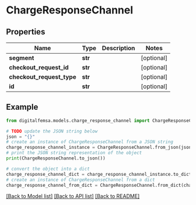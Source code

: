 # ChargeResponseChannel


## Properties

Name | Type | Description | Notes
------------ | ------------- | ------------- | -------------
**segment** | **str** |  | [optional] 
**checkout_request_id** | **str** |  | [optional] 
**checkout_request_type** | **str** |  | [optional] 
**id** | **str** |  | [optional] 

## Example

```python
from digitalfemsa.models.charge_response_channel import ChargeResponseChannel

# TODO update the JSON string below
json = "{}"
# create an instance of ChargeResponseChannel from a JSON string
charge_response_channel_instance = ChargeResponseChannel.from_json(json)
# print the JSON string representation of the object
print(ChargeResponseChannel.to_json())

# convert the object into a dict
charge_response_channel_dict = charge_response_channel_instance.to_dict()
# create an instance of ChargeResponseChannel from a dict
charge_response_channel_from_dict = ChargeResponseChannel.from_dict(charge_response_channel_dict)
```
[[Back to Model list]](../README.md#documentation-for-models) [[Back to API list]](../README.md#documentation-for-api-endpoints) [[Back to README]](../README.md)



